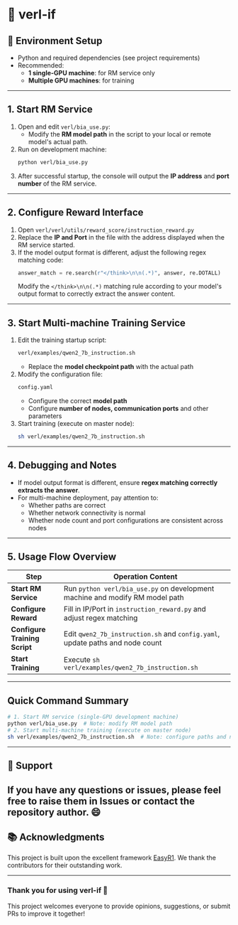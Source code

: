 # 🚀 verl-if
## 🔧 Environment Setup
- Python and required dependencies (see project requirements)
- Recommended:
  - **1 single-GPU machine**: for RM service only
  - **Multiple GPU machines**: for training
---
## 1. Start RM Service
1. Open and edit `verl/bia_use.py`:
   - Modify the **RM model path** in the script to your local or remote model's actual path.
2. Run on development machine:
   ```bash
   python verl/bia_use.py
   ```
3. After successful startup, the console will output the **IP address** and **port number** of the RM service.
---
## 2. Configure Reward Interface
1. Open `verl/verl/utils/reward_score/instruction_reward.py`
2. Replace the **IP and Port** in the file with the address displayed when the RM service started.
3. If the model output format is different, adjust the following regex matching code:
   ```python
   answer_match = re.search(r"</think>\n\n(.*)", answer, re.DOTALL)
   ```
   Modify the `</think>\n\n(.*)` matching rule according to your model's output format to correctly extract the answer content.
---
## 3. Start Multi-machine Training Service
1. Edit the training startup script:
   ```bash
   verl/examples/qwen2_7b_instruction.sh
   ```
   - Replace the **model checkpoint path** with the actual path
2. Modify the configuration file:
   ```bash
   config.yaml
   ```
   - Configure the correct **model path**
   - Configure **number of nodes, communication ports** and other parameters
3. Start training (execute on master node):
   ```bash
   sh verl/examples/qwen2_7b_instruction.sh
   ```
---
## 4. Debugging and Notes
- If model output format is different, ensure **regex matching correctly extracts the answer**.
- For multi-machine deployment, pay attention to:
  - Whether paths are correct
  - Whether network connectivity is normal
  - Whether node count and port configurations are consistent across nodes
---
## 5. Usage Flow Overview
| Step               | Operation Content |
|--------------------|-------------------|
| **Start RM Service** | Run `python verl/bia_use.py` on development machine and modify RM model path |
| **Configure Reward** | Fill in IP/Port in `instruction_reward.py` and adjust regex matching |
| **Configure Training Script** | Edit `qwen2_7b_instruction.sh` and `config.yaml`, update paths and node count |
| **Start Training**   | Execute `sh verl/examples/qwen2_7b_instruction.sh` |
---
## Quick Command Summary
```bash
# 1. Start RM service (single-GPU development machine)
python verl/bia_use.py  # Note: modify RM model path
# 2. Start multi-machine training (execute on master node)
sh verl/examples/qwen2_7b_instruction.sh  # Note: configure paths and node parameters
```
---
## 🙋 Support
If you have any questions or issues, please feel free to raise them in Issues or contact the repository author. 😄
---
## 📚 Acknowledgments
This project is built upon the excellent framework [EasyR1](https://github.com/hiyouga/EasyR1). We thank the contributors for their outstanding work.

---
### Thank you for using **verl-if** 🎉
This project welcomes everyone to provide opinions, suggestions, or submit PRs to improve it together!
